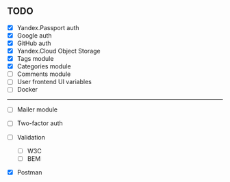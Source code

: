 ## TODO

- [x] Yandex.Passport auth
- [x] Google auth
- [x] GitHub auth
- [x] Yandex.Cloud Object Storage
- [x] Tags module
- [x] Categories module
- [ ] Comments module
- [ ] User frontend UI variables
- [ ] Docker

***

- [ ] Mailer module
- [ ] Two-factor auth
- [ ] Validation 
  - [ ] W3C
  - [ ] BEM
- [x] Postman


